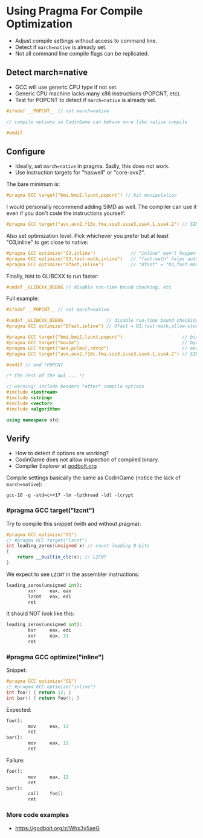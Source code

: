 # Using Pragma For Compile Optimization

* Adjust compile settings without access to command line.
* Detect if `march=native` is already set.
* Not all command line compile flags can be replicated.

## Detect march=native

* GCC will use generic CPU type if not set.
* Generic CPU machine lacks many x86 instructions (POPCNT, etc).
* Test for POPCNT to detect if `march=native` is already set.

```C++
#ifndef __POPCNT__ // not march=native

// compile options so CodinGame can behave more like native compile

#endif
```

## Configure 

* Ideally, set `march=native` in pragma.  Sadly, this does not work.
* Use instruction targets for "haswell" or "core-avx2".

The bare minimum is:
```C++
#pragma GCC target("bmi,bmi2,lzcnt,popcnt") // bit manipulation
```

I would personally recommend adding SIMD as well.  The compiler can use it even if you don't code the instructions yourself:
```C++
#pragma GCC target("avx,avx2,f16c,fma,sse3,ssse3,sse4.1,sse4.2") // SIMD
```

Also set optimization level. Pick whichever you prefer but at least "O3,inline" to get close to native:
```C++
#pragma GCC optimize("O3,inline")             // "inline" won't happen without it
#pragma GCC optimize("O3,fast-math,inline")   // "fast-math" helps auto-vectorize loops
#pragma GCC optimize("Ofast,inline")          // "Ofast" = "O3,fast-math,allow-store-data-races,no-protect-parens"
```

Finally, hint to GLIBCXX to run faster:
```C++
#undef _GLIBCXX_DEBUG // disable run-time bound checking, etc
```

Full example:
```C++
#ifndef __POPCNT__ // not march=native

#undef _GLIBCXX_DEBUG                // disable run-time bound checking, etc
#pragma GCC optimize("Ofast,inline") // Ofast = O3,fast-math,allow-store-data-races,no-protect-parens

#pragma GCC target("bmi,bmi2,lzcnt,popcnt")                      // bit manipulation
#pragma GCC target("movbe")                                      // byte swap
#pragma GCC target("aes,pclmul,rdrnd")                           // encryption
#pragma GCC target("avx,avx2,f16c,fma,sse3,ssse3,sse4.1,sse4.2") // SIMD

#endif // end !POPCNT

/* the rest of the owl ... */

// warning! include headers *after* compile options
#include <iostream> 
#include <string>
#include <vector>
#include <algorithm>

using namespace std;
```

## Verify

* How to detect if options are working?
* CodinGame does not allow inspection of compiled binary.
* Compiler Explorer at [godbolt.org](https://godbolt.org/)

Compile settings basically the same as CodinGame (notice the lack of `march=native`):
```
gcc-10 -g -std=c++17 -lm -lpthread -ldl -lcrypt
```

### #pragma GCC target("lzcnt")

Try to compile this snippet (with and without pragma):
```C++
#pragma GCC optimize("O1")
// #pragma GCC target("lzcnt")
int leading_zeros(unsigned x) // count leading 0-bits
{
    return __builtin_clz(x); // LZCNT
}
```

We expect to see `LZCNT` in the assembler instructions:
```Python
leading_zeros(unsigned int):
        xor     eax, eax
        lzcnt   eax, edi
        ret
```

It should NOT look like this:
```Python
leading_zeros(unsigned int):
        bsr     eax, edi
        xor     eax, 31
        ret
```

### #pragma GCC optimize("inline")

Snippet:
```C++
#pragma GCC optimize("O1")
// #pragma GCC optimize("inline")
int foo() { return 12; }
int bar() { return foo(); }
```

Expected:
```Python
foo():
        mov     eax, 12
        ret
bar():
        mov     eax, 12
        ret
```

Failure:
```Python
foo():
        mov     eax, 12
        ret
bar():
        call    foo()
        ret
```

### More code examples

* https://godbolt.org/z/Whx3v5aeG

